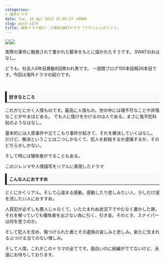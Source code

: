 ```yaml
---
categories:
- 海外ドラマ
date: Tue, 16 Apr 2013 15:05:17 +0000
slug: post-1174
title: 海外ドラマ紹介：人情系SWATドラマ「フラッシュポイント」
---
```


<a href="http://www.amazon.co.jp/gp/product/B003BO0KSY/ref=as_li_ss_il?ie=UTF8&amp;camp=247&amp;creative=7399&amp;creativeASIN=B003BO0KSY&amp;linkCode=as2&amp;tag=warawareotoko-22">![](images/q?_encoding=UTF8&amp;ASIN=B003BO0KSY&amp;Format=_SL160_&amp;ID=AsinImage&amp;MarketPlace=JP&amp;ServiceVersion=20070822&amp;WS=1&amp;tag=warawareotoko-22)</a>![](images/ir?t=warawareotoko-22&amp;l=as2&amp;o=9&amp;a=B003BO0KSY)

実際の事件に触発されて書かれた脚本をもとに描かれたそうです。
SWATのおはなし。

<!--more-->

どうも、社会人6年目異動8回笑われ男です。
一週間ブログ100本投稿26本目です。今回は海外ドラマの紹介です。

&nbsp;
<script type="text/javascript"><!--
google_ad_client = "ca-pub-5375836130573295";
/* PR */
google_ad_slot = "2148320167";
google_ad_width = 468;
google_ad_height = 15;
//-->
</script>
<script type="text/javascript"
src="http://pagead2.googlesyndication.com/pagead/show_ads.js">
</script>
<div style="padding: 8px 8px; border-color: #000000; border-width: 0 0 1px 5px; border-style: solid; background: #F8F8F8;"><b>好きなところ</b></div>

これがとにかく人情ものです。最高に人情もの。世の中には理不尽なことや非情なことがやまほどある。
でも人に情けをかけるのは人である。まさに鬼平犯科帖のようなはなし。

基本的には人質事件や立てこもり事件が起きて、それを解決していくはなし。
だけど、解決ということは二つしかなくて、犯人を射殺するか逮捕するか、そのどちらかしかない。

そして時には犠牲者がでることもある。

このジレンマや人情描写をリアルに表現したドラマ

<div style="padding: 8px 8px; border-color: #000000; border-width: 0 0 1px 5px; border-style: solid; background: #F8F8F8;"><b>こんな人におすすめ</b></div>

とくにかくリアル。そして心温まる感動。感動したり悲しみたい人、少しだけ涙を流したい人におすすめ。

人質犯が必ずしも悪人じゃなくて、いたたまれぬ状況下でやむなく置かした罪。それを解っていても犠牲者を出さない為に引く、引き金。そのとき、スナイパーは何を思うのか。

そして犯人を含め、傷つけられた者とその遺族の哀しみと悲しみ。新たに生まれるぶつける当てのない憎しみ。

そして人情。これがこのドラマの全てです。面白いのに続編がでてないけど、永遠にお待ちしております。

&nbsp;
<script type="text/javascript"><!--
google_ad_client = "ca-pub-5375836130573295";
/* -ad- */
google_ad_slot = "9321993362";
google_ad_width = 200;
google_ad_height = 200;
//-->
</script>
<script type="text/javascript"
src="http://pagead2.googlesyndication.com/pagead/show_ads.js">
</script>